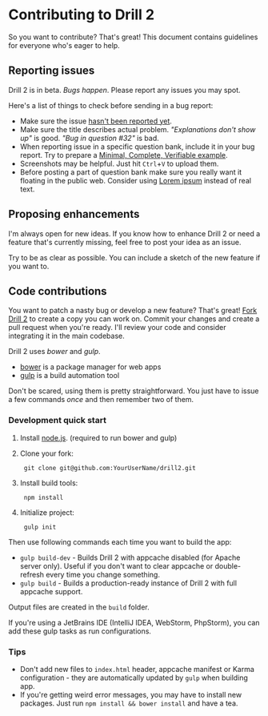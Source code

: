 # Contributing to Drill 2

So you want to contribute? That's great! This document contains guidelines for everyone who's eager to help.


## Reporting issues

Drill 2 is in beta. *Bugs happen*. Please report any issues you may spot.

Here's a list of things to check before sending in a bug report:

- Make sure the issue [hasn't been reported yet](https://github.com/gronostajo/drill2/issues).
- Make sure the title describes actual problem. *"Explanations don't show up"* is good. *"Bug in question #32"* is bad.
- When reporting issue in a specific question bank, include it in your bug report. Try to prepare a [Minimal, Complete, Verifiable example](https://stackoverflow.com/help/mcve).
- Screenshots may be helpful. Just hit `Ctrl`+`V` to upload them.
- Before posting a part of question bank make sure you really want it floating in the public web. Consider using [Lorem ipsum](http://generator.lorem-ipsum.info/) instead of real text.


## Proposing enhancements

I'm always open for new ideas. If you know how to enhance Drill 2 or need a feature that's currently missing, feel free to post your idea as an issue.

Try to be as clear as possible. You can include a sketch of the new feature if you want to.


## Code contributions

You want to patch a nasty bug or develop a new feature? That's great! [Fork Drill 2](https://github.com/gronostajo/drill2/fork) to create a copy you can work on. Commit your changes and create a pull request when you're ready. I'll review your code and consider integrating it in the main codebase.

Drill 2 uses *bower* and *gulp*.

- [bower](http://bower.io) is a package manager for web apps
- [gulp](http://gulpjs.com/) is a build automation tool

Don't be scared, using them is pretty straightforward. You just have to issue a few commands *once* and then remember two of them.

### Development quick start

1. Install [node.js](https://nodejs.org/en/). (required to run bower and gulp)

0. Clone your fork:

        git clone git@github.com:YourUserName/drill2.git

0. Install build tools:

        npm install

0. Initialize project:

        gulp init

Then use following commands each time you want to build the app:

- `gulp build-dev` - Builds Drill 2 with appcache disabled (for Apache server only). Useful if you don't want to clear appcache or double-refresh every time you change something.
- `gulp build` - Builds a production-ready instance of Drill 2 with full appcache support.

Output files are created in the `build` folder.

If you're using a JetBrains IDE (IntelliJ IDEA, WebStorm, PhpStorm), you can add these gulp tasks as run configurations.

### Tips

- Don't add new files to `index.html` header, appcache manifest or Karma configuration - they are automatically updated by `gulp` when building app.
- If you're getting weird error messages, you may have to install new packages. Just run `npm install && bower install` and have a tea.
